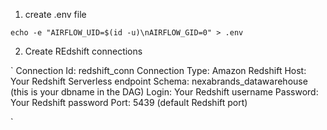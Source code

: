 1. create .env file   

`echo -e "AIRFLOW_UID=$(id -u)\nAIRFLOW_GID=0" > .env`


2. Create REdshift connections

`
Connection Id: redshift_conn
Connection Type: Amazon Redshift
Host: Your Redshift Serverless endpoint
Schema: nexabrands_datawarehouse (this is your dbname in the DAG)
Login: Your Redshift username
Password: Your Redshift password
Port: 5439 (default Redshift port)

`